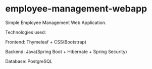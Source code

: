 ﻿# employee-management-webapp
Simple Employee Management Web Application.

Technologies used:

Frontend: Thymeleaf + CSS(Bootstrap)

Backend: Java(Spring Boot + Hibernate + Spring Security)

Database: PostgreSQL
